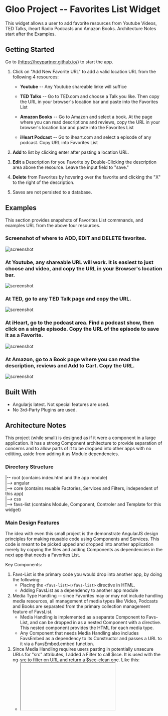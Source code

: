 # Gloo Project -- Favorites List Widget

This widget allows a user to add favorite resources from Youtube Videos, TED Talks, iheart Radio Podcasts and Amazon Books.  Architecture Notes start after the Examples.

## Getting Started

Go to (https://heypartner.github.io/) to start the app.

1. Click on "Add New Favorite URL" to add a valid location URL from the following 4 resources:

    - **Youtube** -- Any Youtube shareable linke will suffice

    - **TED Talks** -- Go to TED.com and choose a Talk you like.  Then copy the URL in your browser's location bar and paste into the Favorites List

    - **Amazon Books** -- Go to Amazon and select a book.  At the page where you can read descriptions and reviews, copy the URL in your browser's location bar and paste into the Favorites List

    - **iHeart Podcast** -- Go to iheart.com and select a episode of any podcast.  Copy URL into Favorites List

2. **Add** to list by clicking enter after pasting a location URL.
3. **Edit** a Description for you Favorite by Double-Clicking the description area above the resource.  Leave the input field to "save."
4. **Delete** from Favorites by hovering over the favorite and clicking the "X" to the right of the description.
5. Saves are not persisted to a database.


## Examples

This section provides snapshots of Favorites List commnands, and examples URL from the above four resources.

### Screenshot of where to ADD, EDIT and DELETE favorites.

![screenshot](https://s21.postimg.org/hmv746ew7/add-edit-delete.png)

### At Youtube, any shareable URL will work. It is easiest to just choose and video, and copy the URL in your Browser's location bar.

![screenshot](https://s22.postimg.org/y070geaa9/youtube.png)

### At TED, go to any TED Talk page and copy the URL.

![screenshot](https://s22.postimg.org/7135l8ntd/ted.png)

### At iHeart, go to the podcast area.  Find a podcast show, then click on a single episode.  Copy the URL of the episode to save it as a Favorite.

![screenshot](https://s22.postimg.org/6zt7rtlzl/iheart.png)

### At Amazon, go to a Book page where you can read the description, reviews and Add to Cart.  Copy the URL.

![screenshot](https://s22.postimg.org/fgsq2qqoh/amazon.png)


## Built With

* Angularjs latest.  Not special features are used.
* No 3rd-Party Plugins are used.

## Architecture Notes

This project (while small) is designed as if it were a component in a large application.  It has a strong Component architecture to provide separation of concerns and to allow parts of it to be dropped into other apps with no editting, aside from adding it as Module dependencies.

### Directory Structure

|-- root (contains index.html and the app module)  
|--> angular  
|--> core (contains reuable Factories, Services and Filters, independent of this app)  
|--> css  
|--> favs-list (contains Module, Component, Controler and Template for this widget)  

### Main Design Features

The idea with even this small project is the demonstrate AngularJS design principles for making reusable code using Components and Services.  This code is meant to be picked upped and dropped into another application merely by copying the files and adding Components as dependencies in the next app that needs a Favorites List.

Key Components:

1. Favs-List is the primary code you would drop into another app, by doing the following:
    - Placing the ```<favs-list></favs-list>``` directive in HTML.
    - Adding FavsList as a dependency to another app module
2. Media Type Handling -- since Favorites may or may not include handling media resources, all management of media types like Video, Podcasts and Books are separated from the primary collection management feature of FavsList.    
    - Media Handling is implemented as a separate Component to Favs-List, and can be dropped in as a nested Component with a <embed-media></embed-media> directive. This nested component provides the HTML for each media type.
    - Any Component that needs Media Handling also includes FavsEmbed as a dependency to its Constructor and passes a URL to it via a FavsEmbed.embed function.
3. Since Media Handling requires users pasting in potentially unsecure URLs for "src" attributes, I added a Filter to call $sce.  It is used with the ng-src to filter on URL and return a $sce-clean one.  Like this:
    - <iframe ng-src="{{media.embedsrc | trusted }}">


#### Application-Level Files

Contains:
1. index.html  
   - Uses one custom directive in the HTML ```<fav-list></fav-list>```
2. app.module.js -- application module declaration, including dependencies for FavsList and the Filter for Trusted URLs.

#### Main Component Files

These are placed in the favs-list directory, which contains:  

1. favs-list.module.js -- instantiantes the component and injects Media Handling as dependencies.
2. favs-list.component.js -- small file that names the TemplateUrl and Constructor for the component.
3. favs-list.controller.js -- Basic List handling for Adding, Editing, Deleting an item.  Things to note:  
    - This also defines the Favs object to share with the Media Embedding handlers.  They expect an object to contain a URL member to extract a URL from.  Media Handling also expects two more members for storing the trusting EmbedSrc and the Type of Media (video, podcast, book, etc);
4. favs-list.template.html -- the components HTML

#### Media Handling Files

These are not needed by all Favs-List component implementations -- only when the list items contain media and you want the list to display the media onscreen.

The media handling code is divided into Nested HTML via the <embed-media> component directive.  Just post that into any other component template that wants media support.  And there is a Factory for actually created the URLs to embed from the URL the user pastes.  This service is injected into the Favs-List constructor, and called via FavsMedia.embed(favobject) to modify the favorite to support displaying media types.

Since Media Handling could be used by many other apps, independent of Favorite lists, it goes in a Core directory.

Files:
1. core/kw-embedmedia.component.js -- defines the ```<embed-media></embed-media>``` directive, primarily with ng-if looking and Media Types defined by the EmbedMedia factory service.
2. core/kw-embed.factory.js -- this is where the logic is that knows about Youtube, iHeart, Amazon and TED.  No other code needs to know about this.  Other code just inject this factory and calls its "embed" function passing a URL.
3. core/filters/kw-trusted.js -- tiny piece of code for adding a Filter for parsing unsecure URLs with $sce.


## Authors

* **Kevin Willcutts** -  [heypartner](https://github.com/heypartner)
